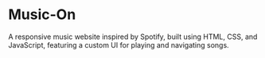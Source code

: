 # Music-On
A responsive music website inspired by Spotify, built using HTML, CSS, and JavaScript, featuring a custom UI for playing and navigating songs.
